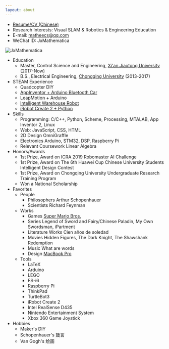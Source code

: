 ```yaml
---
layout: about
---
```


- [Resume/CV (Chinese)](/files/cv/cv2019.pdf)
- Research Interests: Visual SLAM & Robotics & Engineering Education
- E-mail: <matheecs@qq.com>
- WeChat ID: JxMathematica

![JxMathematica](https://tvax4.sinaimg.cn/large/d494c514ly1gakypy0tsqj21uy0gatdf.jpg)

- Education
  - Master, Control Science and Engineering, [Xi'an Jiaotong University](http://www.xjtu.edu.cn) (2017-Now)
  - B.S., Electrical Engineering, [Chongqing University](http://www.cqu.edu.cn/v1/) (2013-2017)
- STEAM Experience
  - Quadcopter DIY
  - [AppInventor + Arduino Bluetooth Car](https://www.arduino.cn/thread-17552-1-1.html)
  - LeapMotion + Arduino
  - [Intelligent Warehouse Robot](https://github.com/matheecs/Auto-Picking-Robot)
  - [iRobot Create 2 + Python](https://github.com/matheecs/iRobot-Create-2-OI-Python)
- Skills
  - Programming: C/C++, Python, Scheme, Processing, MTALAB, App Inventor 2, Linux
  - Web: JavaScript, CSS, HTML
  - 2D Design OmniGraffle
  - Electronics Arduino, STM32, DSP, Raspberry Pi
  - Relevant Coursework Linear Algebra
- Honors/Awards
  - 1st Prize, Award on ICRA 2019 Robomaster AI Challenge
  - 1st Prize, Award on The 6th Huawei Cup Chinese University Students Intelligent Design Contest
  - 1st Prize, Award on Chongqing University Undergraduate Research Training Program
  - Won a National Scholarship
- Favorites
  - People
    - Philosophers Arthur Schopenhauer
    - Scientists Richard Feynman
  - Works
    - Games [Super Mario Bros.](http://www.freesupergames.com/super-mario-bros.php)
    - Series Legend of Sword and Fairy/Chinese Paladin, My Own Swordsman, iPartment
    - Literature Works Cien años de soledad
    - Movies Hidden Figures, The Dark Knight, The Shawshank Redemption
    - Music What are words
    - Design [MacBook Pro](https://www.apple.com/macbook-pro/)
  - Tools
    - LaTeX
    - Arduino
    - LEGO
    - FS-i6
    - Raspberry Pi
    - ThinkPad
    - TurtleBot3
    - iRobot Create 2
    - Intel RealSense D435
    - Nintendo Entertainment System
    - Xbox 360 Game Joystick
- Hobbies
  - Maker's DIY
  - Schopenhauer's 箴言
  - Van Gogh's 绘画